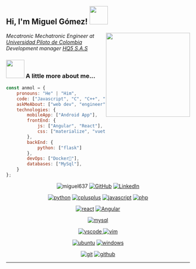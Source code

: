 <h2> Hi, I'm Miguel Gómez! <img src="https://media.giphy.com/media/mGcNjsfWAjY5AEZNw6/giphy.gif" width="50"></h2>
<img align='right' src="https://media1.giphy.com/media/ZXkraFrlIW1D25M6ZJ/giphy.gif?cid=ecf05e47ylrdpwepmd8139petww7muik68shbh9cf69qdyur&rid=giphy.gif&ct=g" width="230">
<p><em>Mecatronic Mechatronic Engineer at <a href="https://www.unipiloto.edu.co/">Universidad Piloto de Colombia</a></br>Development manager <a href="#">HQ5 S.A.S</a>
</em></p>


### <img src="https://media0.giphy.com/media/B6IBrYTyvo1UJOXF9u/giphy.gif?cid=ecf05e47bflm7ts1js5hjhx970qe0g7tomqf4jij6h2jh59w&rid=giphy.gif&ct=g" width="50"> A little more about me...  

```javascript
const anmol = {
    pronouns: "He" | "Him",
    code: ["Javascript", "C", "C++", "Python", "CSS", "HTML", "php", "Deluge"],
    askMeAbout: ["web dev", "engineer", "electronic designer", "3D Modeler"],
    technologies: {
        mobileApp: ["Android App"],
        frontEnd: {
            js: ["Angular", "React"],
            css: ["materialize", "vuetify", "bootstrap"]
        },
        backEnd: {
            python: ["flask"]
        },
        devOps: ["Docker🐳"],
        databases: ["MySql"],
    }
};
```
<p align="center">
 <img src="https://komarev.com/ghpvc/?username=miguel637" alt="miguel637" />
 <a href="https://github.com/miguel637"><img src="https://img.shields.io/github/followers/miguel637.svg?label=GitHub&style=social" alt="GitHub"></a>
 <a href="https://www.linkedin.com/in/miguel-alejandro-g%C3%B3mez-alarc%C3%B3n-5738361a2/"><img src="https://img.shields.io/badge/LinkedIn--_.svg?style=social&logo=linkedin" alt="LinkedIn"></a>
</p>

<p align="center">
<a href="https://github.com/miguel637"><img src="https://img.shields.io/badge/python-FFFF00.svg?style=for-the-badge&logo=python&logoColor=0768a8&labelColor=ffffff" alt="python"></a>
<a href="https://github.com/miguel637"><img src="https://img.shields.io/badge/C++-4B0082.svg?style=for-the-badge&logo=c%2B%2B&logoColor=4B0082&labelColor=ffffff" alt="cplusplus"></a>
<a href="https://github.com/miguel637"><img src="https://img.shields.io/badge/JS-f5f542.svg?style=for-the-badge&logo=javascript&logoColor=f5f542&labelColor=ffffff" alt="javascript"></a>
<a href="https://github.com/miguel637"><img src="https://img.shields.io/badge/PHP-6566ba.svg?style=for-the-badge&logo=php&logoColor=6566ba&labelColor=ffffff" alt="php"></a>
</p>

<p align="center">					    
<a href="https://github.com/miguel637"><img src="https://img.shields.io/badge/react-61DAFB.svg?style=for-the-badge&logo=react&logoColor=61DAFB&labelColor=ffffff" alt="react"></a>
<a href="https://github.com/miguel637"><img src="https://img.shields.io/badge/React Native-3aabe8.svg?style=for-the-badge&logo=react&logoColor=3aabe8&labelColor=ffffff" alt="Angular"></a>
</p>

<p align="center">
<a href="https://github.com/miguel637"><img src="https://img.shields.io/badge/mysql-3aabe8.svg?style=for-the-badge&logo=mysql&logoColor=3aabe8&labelColor=ffffff" alt="mysql"></a>
</p>

<p align="center">
<a href="https://github.com/miguel637">
<img src="https://img.shields.io/badge/vscode-blue.svg?style=for-the-badge&logo=visual-studio-code&labelColor=ffffff&logoColor=blue" alt="vscode">
</a>
<a href="https://github.com/miguel637"><img src="https://img.shields.io/badge/vim-darkgreen.svg?style=for-the-badge&logo=vim&logoColor=darkgreen&labelColor=ffffff" alt="vim"></a>
</p>

<p align="center">
<a href="https://github.com/miguel637">
<img src="https://img.shields.io/badge/ubuntu-f7873b.svg?style=for-the-badge&logo=ubuntu&labelColor=ffffff&logoColor=f7873b" alt="ubuntu"></a>
<a href="https://github.com/miguel637"><img src="https://img.shields.io/badge/windows-3795fa.svg?style=for-the-badge&logo=windows&logoColor=3795fa&labelColor=ffffff" alt="windows"></a>
</p>

<p align="center">
<a href="https://github.com/miguel637"><img src="https://img.shields.io/badge/git-F05032.svg?style=for-the-badge&logo=git&logoColor=F05032&labelColor=ffffff" alt="git"></a>
<a href="https://github.com/miguel637"><img src="https://img.shields.io/badge/github-black.svg?style=for-the-badge&logo=github&logoColor=black&labelColor=ffffff" alt="github"></a>
</p>

---
